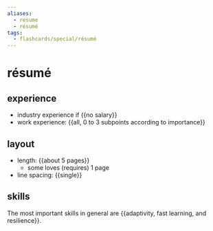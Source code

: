 ```yaml
---
aliases:
  - resume
  - résumé
tags:
  - flashcards/special/résumé
---
```


# résumé

## experience

- industry experience if {{no salary}}
- work experience: {{all, 0 to 3 subpoints according to importance}}

## layout

- length: {{about 5 pages}}
  - some loves (requires) 1 page
- line spacing: {{single}}

## skills

The most important skills in general are {{adaptivity, fast learning, and resilience}}.
